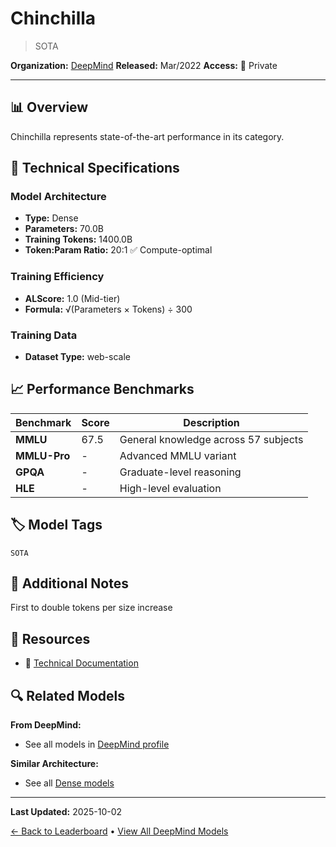 # Chinchilla

> SOTA

**Organization:** [DeepMind](../../labs/deepmind.md)
**Released:** Mar/2022
**Access:** 🔴 Private

---

## 📊 Overview

Chinchilla represents state-of-the-art performance in its category.

## 🔧 Technical Specifications

### Model Architecture
- **Type:** Dense
- **Parameters:** 70.0B
- **Training Tokens:** 1400.0B
- **Token:Param Ratio:** 20:1 ✅ Compute-optimal

### Training Efficiency
- **ALScore:** 1.0 (Mid-tier)
- **Formula:** √(Parameters × Tokens) ÷ 300

### Training Data
- **Dataset Type:** web-scale

## 📈 Performance Benchmarks

| Benchmark | Score | Description |
|-----------|-------|-------------|
| **MMLU** | 67.5 | General knowledge across 57 subjects |
| **MMLU-Pro** | - | Advanced MMLU variant |
| **GPQA** | - | Graduate-level reasoning |
| **HLE** | - | High-level evaluation |

## 🏷️ Model Tags

`SOTA`

## 📝 Additional Notes

First to double tokens per size increase

## 🔗 Resources

- 📄 [Technical Documentation](https://arxiv.org/abs/2203.15556)

## 🔍 Related Models

**From DeepMind:**
- See all models in [DeepMind profile](../../labs/deepmind.md)

**Similar Architecture:**
- See all [Dense models](../../architectures/dense.md)

---

**Last Updated:** 2025-10-02

[← Back to Leaderboard](../../README.md) • [View All DeepMind Models](../../labs/deepmind.md)
